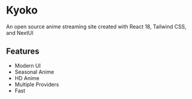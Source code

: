 # Kyoko

An open source anime streaming site created with React 18, Tailwind CSS, and NextUI

## Features

- Modern UI
- Seasonal Anime
- HD Anime
- Multiple Providers
- Fast
